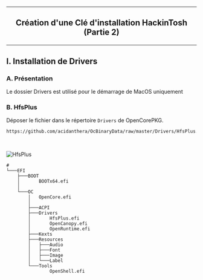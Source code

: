 -------------------------------------------------------------------------------------------------------------------
## <p align='center'> Création d'une Clé d'installation HackinTosh (Partie 2) </p>

-------------------------------------------------------------------------------------------------------------------
## I. Installation de Drivers
### A. Présentation
Le dossier Drivers est utilisé pour le démarrage de MacOS uniquement

### B. HfsPlus
Déposer le fichier dans le répertoire `Drivers` de OpenCorePKG.

```
https://github.com/acidanthera/OcBinaryData/raw/master/Drivers/HfsPlus.efi
```

<br />

![HfsPlus](https://github.com/user-attachments/assets/dca7d216-71a2-4743-8294-63bd6a8943d2)

```
#
└───EFI
    ├───BOOT
    │       BOOTx64.efi
    │
    └───OC
        │   OpenCore.efi
        │
        ├───ACPI
        ├───Drivers
        │       HfsPlus.efi
        │       OpenCanopy.efi
        │       OpenRuntime.efi
        ├───Kexts
        ├───Resources
        │   ├───Audio
        │   ├───Font
        │   ├───Image
        │   └───Label
        └───Tools
                OpenShell.efi
```
